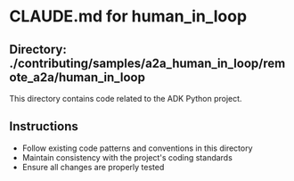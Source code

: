 # CLAUDE.md for human_in_loop

## Directory: ./contributing/samples/a2a_human_in_loop/remote_a2a/human_in_loop

This directory contains code related to the ADK Python project.

## Instructions
- Follow existing code patterns and conventions in this directory
- Maintain consistency with the project's coding standards
- Ensure all changes are properly tested
